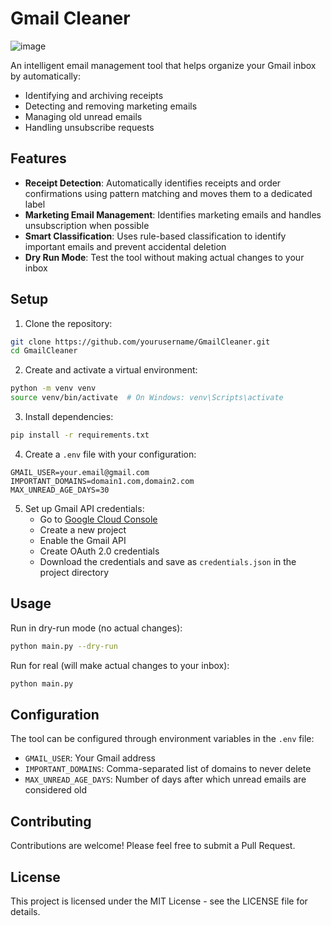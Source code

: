 # Gmail Cleaner

![image](https://github.com/user-attachments/assets/a93c12c0-497b-4078-a8ba-bd2a262b5ddf)


An intelligent email management tool that helps organize your Gmail inbox by automatically:

- Identifying and archiving receipts
- Detecting and removing marketing emails
- Managing old unread emails
- Handling unsubscribe requests

## Features

- **Receipt Detection**: Automatically identifies receipts and order confirmations using pattern matching and moves them to a dedicated label
- **Marketing Email Management**: Identifies marketing emails and handles unsubscription when possible
- **Smart Classification**: Uses rule-based classification to identify important emails and prevent accidental deletion
- **Dry Run Mode**: Test the tool without making actual changes to your inbox

## Setup

1. Clone the repository:

```bash
git clone https://github.com/yourusername/GmailCleaner.git
cd GmailCleaner
```

2. Create and activate a virtual environment:

```bash
python -m venv venv
source venv/bin/activate  # On Windows: venv\Scripts\activate
```

3. Install dependencies:

```bash
pip install -r requirements.txt
```

4. Create a `.env` file with your configuration:

```
GMAIL_USER=your.email@gmail.com
IMPORTANT_DOMAINS=domain1.com,domain2.com
MAX_UNREAD_AGE_DAYS=30
```

5. Set up Gmail API credentials:
   - Go to [Google Cloud Console](https://console.cloud.google.com)
   - Create a new project
   - Enable the Gmail API
   - Create OAuth 2.0 credentials
   - Download the credentials and save as `credentials.json` in the project directory

## Usage

Run in dry-run mode (no actual changes):

```bash
python main.py --dry-run
```

Run for real (will make actual changes to your inbox):

```bash
python main.py
```

## Configuration

The tool can be configured through environment variables in the `.env` file:

- `GMAIL_USER`: Your Gmail address
- `IMPORTANT_DOMAINS`: Comma-separated list of domains to never delete
- `MAX_UNREAD_AGE_DAYS`: Number of days after which unread emails are considered old

## Contributing

Contributions are welcome! Please feel free to submit a Pull Request.

## License

This project is licensed under the MIT License - see the LICENSE file for details.
